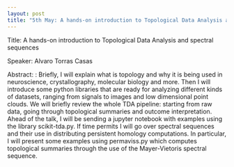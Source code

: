 ```yaml
---
layout: post
title: "5th May: A hands-on introduction to Topological Data Analysis and spectral sequences"
---
```



Title: A hands-on introduction to Topological Data Analysis and spectral sequences

Speaker: Alvaro Torras Casas

Abstract: : Briefly, I will explain what is topology and why it is being used in neuroscience, crystallography, molecular biology and more. Then I will introduce some python libraries that are ready for analyzing different kinds of datasets, ranging from signals to images and low dimensional point clouds. We will briefly review the whole TDA pipeline: starting from raw data, going through topological summaries and outcome interpretation. Ahead of the talk, I will be sending a jupyter notebook with examples using the library scikit-tda.py. If time permits I will go over spectral sequences and their use in distributing persistent homology computations. In particular, I will present some examples using permaviss.py which computes topological summaries through the use of the Mayer-Vietoris spectral sequence.
